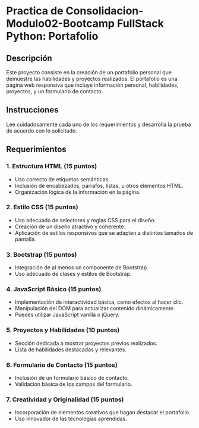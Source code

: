 # Practica de Consolidacion-Modulo02-Bootcamp FullStack Python: Portafolio

## Descripción

Este proyecto consiste en la creación de un portafolio personal que demuestre las habilidades y proyectos realizados. El portafolio es una página web responsiva que incluye información personal, habilidades, proyectos, y un formulario de contacto.

## Instrucciones

Lee cuidadosamente cada uno de los requerimientos y desarrolla la prueba de acuerdo con lo solicitado.

## Requerimientos

### 1. Estructura HTML (15 puntos)
- Uso correcto de etiquetas semánticas.
- Inclusión de encabezados, párrafos, listas, u otros elementos HTML.
- Organización lógica de la información en la página.

### 2. Estilo CSS (15 puntos)
- Uso adecuado de selectores y reglas CSS para el diseño.
- Creación de un diseño atractivo y coherente.
- Aplicación de estilos responsivos que se adapten a distintos tamaños de pantalla.

### 3. Bootstrap (15 puntos)
- Integración de al menos un componente de Bootstrap.
- Uso adecuado de clases y estilos de Bootstrap.

### 4. JavaScript Básico (15 puntos)
- Implementación de interactividad básica, como efectos al hacer clic.
- Manipulación del DOM para actualizar contenido dinámicamente.
- Puedes utilizar JavaScript vanilla o jQuery.

### 5. Proyectos y Habilidades (10 puntos)
- Sección dedicada a mostrar proyectos previos realizados.
- Lista de habilidades destacadas y relevantes.

### 6. Formulario de Contacto (15 puntos)
- Inclusión de un formulario básico de contacto.
- Validación básica de los campos del formulario.

### 7. Creatividad y Originalidad (15 puntos)
- Incorporación de elementos creativos que hagan destacar el portafolio.
- Uso innovador de las tecnologías aprendidas.